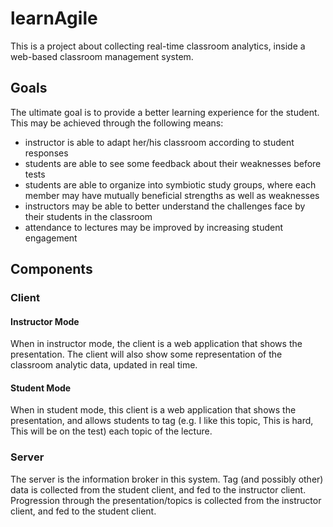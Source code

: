 # learnAgile

This is a project about collecting real-time classroom analytics, inside a web-based classroom management system.

## Goals

The ultimate goal is to provide a better learning experience for the student.  This may be achieved through the following means:

 - instructor is able to adapt her/his classroom according to student responses
 - students are able to see some feedback about their weaknesses before tests
 - students are able to organize into symbiotic study groups, where each member may have mutually beneficial strengths as well as weaknesses
 - instructors may be able to better understand the challenges face by their students in the classroom
 - attendance to lectures may be improved by increasing student engagement

## Components

### Client

#### Instructor Mode
When in instructor mode, the client is a web application that shows the presentation.  The client will also show some representation of the classroom analytic data, updated in real time.

#### Student Mode

When in student mode, this client is a web application that shows the presentation, and allows students to tag (e.g. I like this topic, This is hard, This will be on the test) each topic of the lecture.

### Server

The server is the information broker in this system.  Tag (and possibly other) data is collected from the student client, and fed to the instructor client.  Progression through the presentation/topics is collected from the instructor client, and fed to the student client.